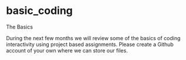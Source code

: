 # basic_coding
The Basics

During the next few months we will review some of the basics of coding interactivity using project based assignments. Please create a Github account of your own where we can store our files.
